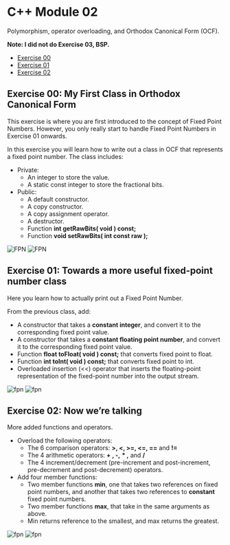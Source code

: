 # C++ Module 02
Polymorphism, operator overloading, and Orthodox Canonical Form (OCF).

**Note: I did not do Exercise 03, BSP.**

* [Exercise 00](#exercise-00-my-first-class-in-orthodox-canonical-form)
* [Exercise 01](#exercise-01-towards-a-more-useful-fixed-point-number-class)
* [Exercise 02](#exercise-02-now-were-talking)
## Exercise 00: My First Class in Orthodox Canonical Form
This exercise is where you are first introduced to the concept of Fixed Point Numbers. However, you only really start to handle Fixed Point Numbers in Exercise 01 onwards.

In this exercise you will learn how to write out a class in OCF that represents a fixed point number. The class includes:
* Private:
	* An integer to store the value.
	* A static const integer to store the fractional bits.
* Public:
	* A default constructor.
	* A copy constructor.
	* A copy assignment operator.
	* A destructor.
	* Function **int getRawBits( void ) const;**
	* Function **void setRawBits( int const raw );**

![FPN](https://cdn.discordapp.com/attachments/989407433858375683/1087701069825585182/Screenshot_2023-03-21_at_19.35.33.png)
![FPN](https://cdn.discordapp.com/attachments/989407433858375683/1087700985436192809/Screenshot_2023-03-21_at_19.35.16.png)

## Exercise 01: Towards a more useful fixed-point number class
Here you learn how to actually print out a Fixed Point Number.

From the previous class, add:
* A constructor that takes a **constant integer**, and convert it to the corresponding fixed point value.
* A constructor that takes a **constant floating point number**, and convert it to the corresponding fixed point value.
* Function **float toFloat( void ) const;** that converts fixed point to float.
* Function **int toInt( void ) const;** that converts fixed point to int.
* Overloaded insertion (<<) operator that inserts the floating-point representation
of the fixed-point number into the output stream.
 
![fpn](https://cdn.discordapp.com/attachments/989407433858375683/1087703326369513482/Screenshot_2023-03-21_at_19.44.33.png)
![fpn](https://cdn.discordapp.com/attachments/989407433858375683/1087703194697732166/Screenshot_2023-03-21_at_19.44.02.png)

## Exercise 02: Now we’re talking
More added functions and operators.
* Overload the following operators:
	* The 6 comparison operators: **>, <, >=, <=, ==** and **!=**
	* The 4 arithmetic operators: **+ , -,** **\* ,** and **/**
	* The 4 increment/decrement (pre-increment and post-increment, pre-decrement and
post-decrement) operators.
* Add four member functions:
	* Two member functions **min**, one that takes two references on fixed point numbers, and another that takes two references to **constant** fixed point numbers.
	* Two member functions **max**, that take in the same arguments as above.
	* Min returns reference to the smallest, and max returns the greatest.

![fpn](https://cdn.discordapp.com/attachments/989407433858375683/1087705896374767616/Screenshot_2023-03-21_at_19.54.26.png)
![fpn](https://cdn.discordapp.com/attachments/989407433858375683/1087705896567709736/Screenshot_2023-03-21_at_19.54.48.png)